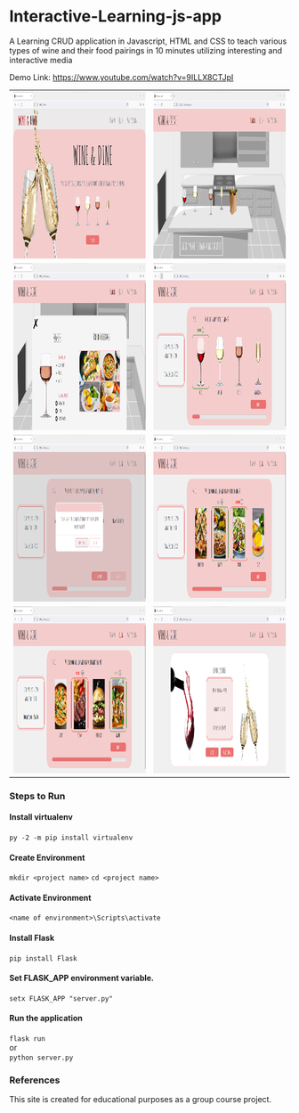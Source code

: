 # Interactive-Learning-js-app
A Learning CRUD application in Javascript, HTML and CSS to teach various types of wine and their food pairings in 10 minutes utilizing interesting and interactive media

Demo Link: https://www.youtube.com/watch?v=9ILLX8CTJpI


| | |
|:-------------------------:|:-------------------------:|
|<img src="images/1.png" width="700" height="300" /> | <img src="images/2.png" width="700" height="300" /> |
|<img src="images/3.png" width="700" height="300" /> | <img src="images/4.png" width="700" height="300" /> |
|<img src="images/5.png" width="700" height="300" /> | <img src="images/6.png" width="700" height="300" /> |
|<img src="images/7.png" width="700" height="300" /> | <img src="images/8.png" width="700" height="300" /> |

### Steps to Run
  #### Install virtualenv
  `py -2 -m pip install virtualenv`

  #### Create Environment
  `mkdir <project name>`
  `cd <project name>`

  #### Activate Environment
  `<name of environment>\Scripts\activate`

  #### Install Flask
  `pip install Flask`
  
  #### Set FLASK_APP environment variable.
  `setx FLASK_APP "server.py"`

  #### Run the application
  `flask run`  
  or  
  `python server.py `

### References
This site is created for educational purposes as a group course project.<br>
